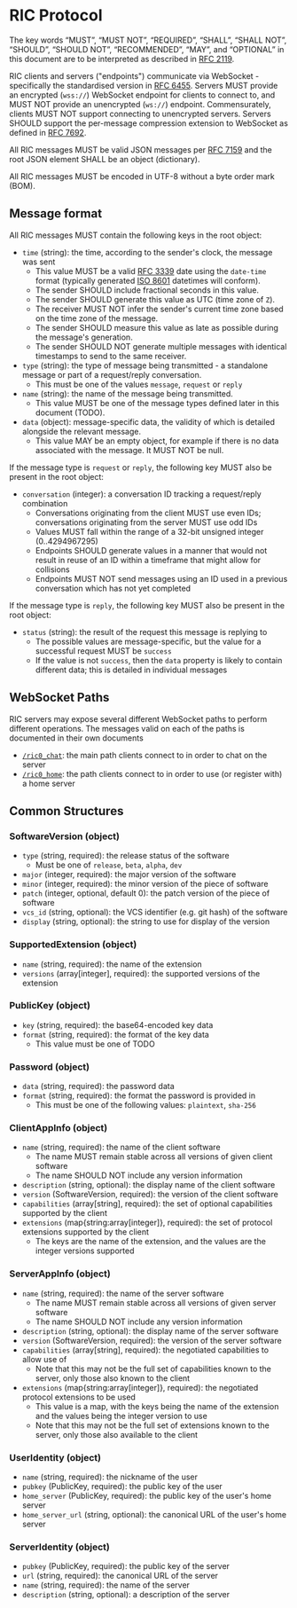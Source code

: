 # RIC Protocol

The key words “MUST”, “MUST NOT”, “REQUIRED”, “SHALL”, “SHALL NOT”, “SHOULD”, “SHOULD NOT”, “RECOMMENDED”, “MAY”, and “OPTIONAL” in this document are to be interpreted as described in [RFC 2119](https://datatracker.ietf.org/doc/html/rfc2119).

RIC clients and servers ("endpoints") communicate via WebSocket - specifically the standardised version in [RFC 6455](https://datatracker.ietf.org/doc/html/rfc6455).
Servers MUST provide an encrypted (`wss://`) WebSocket endpoint for clients to connect to, and MUST NOT provide an unencrypted (`ws://`) endpoint. Commensurately, clients MUST NOT support connecting to unencrypted servers.
Servers SHOULD support the per-message compression extension to WebSocket as defined in [RFC 7692](https://datatracker.ietf.org/doc/html/rfc7692).

All RIC messages MUST be valid JSON messages per [RFC 7159](https://datatracker.ietf.org/doc/html/rfc7159) and the root JSON element SHALL be an object (dictionary).

All RIC messages MUST be encoded in UTF-8 without a byte order mark (BOM).


## Message format

All RIC messages MUST contain the following keys in the root object:

* `time` (string): the time, according to the sender's clock, the message was sent
  * This value MUST be a valid [RFC 3339](https://datatracker.ietf.org/doc/html/rfc3339) date using the `date-time` format (typically generated [ISO 8601](https://en.wikipedia.org/wiki/ISO_8601) datetimes will conform).
  * The sender SHOULD include fractional seconds in this value.
  * The sender SHOULD generate this value as UTC (time zone of `Z`).
  * The receiver MUST NOT infer the sender's current time zone based on the time zone of the message.
  * The sender SHOULD measure this value as late as possible during the message's generation.
  * The sender SHOULD NOT generate multiple messages with identical timestamps to send to the same receiver.
* `type` (string): the type of message being transmitted - a standalone message or part of a request/reply conversation.
  * This must be one of the values `message`, `request` or `reply`
* `name` (string): the name of the message being transmitted.
  * This value MUST be one of the message types defined later in this document (TODO).
* `data` (object): message-specific data, the validity of which is detailed alongside the relevant message.
  * This value MAY be an empty object, for example if there is no data associated with the message. It MUST NOT be null.

If the message type is `request` or `reply`, the following key MUST also be present in the root object:

* `conversation` (integer): a conversation ID tracking a request/reply combination
  * Conversations originating from the client MUST use even IDs; conversations originating from the server MUST use odd IDs
  * Values MUST fall within the range of a 32-bit unsigned integer (0..4294967295)
  * Endpoints SHOULD generate values in a manner that would not result in reuse of an ID within a timeframe that might allow for collisions
  * Endpoints MUST NOT send messages using an ID used in a previous conversation which has not yet completed

If the message type is `reply`, the following key MUST also be present in the root object:

* `status` (string): the result of the request this message is replying to
  * The possible values are message-specific, but the value for a successful request MUST be `success`
  * If the value is not `success`, then the `data` property is likely to contain different data; this is detailed in individual messages


## WebSocket Paths

RIC servers may expose several different WebSocket paths to perform different operations.
The messages valid on each of the paths is documented in their own documents

* [`/ric0_chat`](Chat.md): the main path clients connect to in order to chat on the server
* [`/ric0_home`](Home.md): the path clients connect to in order to use (or register with) a home server


## Common Structures

### SoftwareVersion (object)

* `type` (string, required): the release status of the software
  * Must be one of `release`, `beta`, `alpha`, `dev`
* `major` (integer, required): the major version of the software
* `minor` (integer, required): the minor version of the piece of software
* `patch` (integer, optional, default 0): the patch version of the piece of software
* `vcs_id` (string, optional): the VCS identifier (e.g. git hash) of the software
* `display` (string, optional): the string to use for display of the version


### SupportedExtension (object)

* `name` (string, required): the name of the extension
* `versions` (array[integer], required): the supported versions of the extension


### PublicKey (object)

* `key` (string, required): the base64-encoded key data
* `format` (string, required): the format of the key data
  * This value must be one of TODO


### Password (object)

* `data` (string, required): the password data
* `format` (string, required): the format the password is provided in
  * This must be one of the following values: `plaintext`, `sha-256`


### ClientAppInfo (object)

* `name` (string, required): the name of the client software
  * The name MUST remain stable across all versions of given client software
  * The name SHOULD NOT include any version information
* `description` (string, optional): the display name of the client software
* `version` (SoftwareVersion, required): the version of the client software
* `capabilities` (array[string], required): the set of optional capabilities supported by the client
* `extensions` (map{string:array[integer]}, required): the set of protocol extensions supported by the client
  * The keys are the name of the extension, and the values are the integer versions supported


### ServerAppInfo (object)

* `name` (string, required): the name of the server software
  * The name MUST remain stable across all versions of given server software
  * The name SHOULD NOT include any version information
* `description` (string, optional): the display name of the server software
* `version` (SoftwareVersion, required): the version of the server software
* `capabilities` (array[string], required): the negotiated capabilities to allow use of
  * Note that this may not be the full set of capabilities known to the server, only those also known to the client
* `extensions` (map{string:array[integer]}, required): the negotiated protocol extensions to be used
  * This value is a map, with the keys being the name of the extension and the values being the integer version to use
  * Note that this may not be the full set of extensions known to the server, only those also available to the client


### UserIdentity (object)

* `name` (string, required): the nickname of the user
* `pubkey` (PublicKey, required): the public key of the user
* `home_server` (PublicKey, required): the public key of the user's home server
* `home_server_url` (string, optional): the canonical URL of the user's home server


### ServerIdentity (object)

* `pubkey` (PublicKey, required): the public key of the server
* `url` (string, required): the canonical URL of the server
* `name` (string, required): the name of the server
* `description` (string, optional): a description of the server
